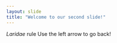 ```yaml
---
layout: slide
title: "Welcome to our second slide!"
---
```

*Laridae* rule
Use the left arrow to go back!

